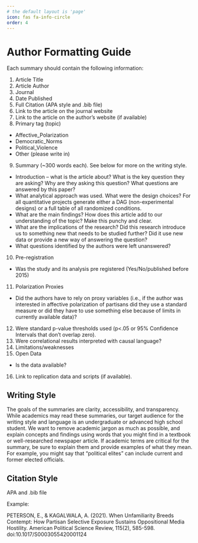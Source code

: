 ```yaml
---
# the default layout is 'page'
icon: fas fa-info-circle
order: 4
---
```


# Author Formatting Guide

Each summary should contain the following information: 

1. Article Title
2. Article Author
3. Journal
4. Date Published
5. Full Citation (APA style and .bib file) 
6. Link to the article on the journal website
7. Link to the article on the author’s website (if available)
8. Primary tag (topic)
  - Affective_Polarization
  - Democratic_Norms
  - Political_Violence
  - Other (please write in)
9. Summary (~300 words each). See below for more on the writing style. 
  - Introduction – what is the article about? What is the key question they are asking? Why are they asking this question? What questions are answered by this paper?
  - What analytical approach was used.  What were the design choices?  For all quantitative projects generate either a DAG (non-experimental designs) or a full table of all randomized conditions.
  - What are the main findings? How does this article add to our understanding of the topic? Make this punchy and clear. 
  - What are the implications of the research? Did this research introduce us to something new that needs to be studied further? Did it use new data or provide a new way of answering the question?
  - What questions identified by the authors were left unanswered? 
10. Pre-registration 
  - Was the study and its analysis pre registered (Yes/No/published before 2015)
11. Polarization Proxies
  - Did the authors have to rely on proxy variables (i.e., if the author was interested in affective polarization of partisans did they use a standard measure or did they have to use something else because of limits in currently available data)? 
12. Were standard p-value thresholds used (p<.05 or 95% Confidence Intervals that don’t overlap zero). 
13. Were correlational results interpreted with causal language? 
14. Limitations/weaknesses 
15. Open Data
  - Is the data available? 
16. Link to replication data and scripts (if available). 

## Writing Style 

The goals of the summaries are clarity, accessibility, and transparency. While academics may read these summaries, our target audience for the writing style and language is an undergraduate or advanced high school student. We want to remove academic jargon as much as possible, and explain concepts and findings using words that you might find in a textbook or well-researched newspaper article. If academic terms are critical for the summary, be sure to explain them and provide examples of what they mean. For example, you might say that “political elites” can include current and former elected officials. 

## Citation Style 

APA and .bib file

Example: 

PETERSON, E., & KAGALWALA, A. (2021). When Unfamiliarity Breeds Contempt: How Partisan Selective Exposure Sustains Oppositional Media Hostility. American Political Science Review, 115(2), 585-598. doi:10.1017/S0003055420001124